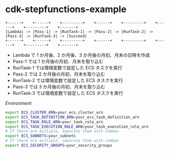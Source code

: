 # cdk-stepfunctions-example

```
+------+    +------+    +---------+    +------+    +---------+    +------+    +---------+    +-------+
|Lambda| -> |Pass-1| -> |RunTask-1| -> |Pass-2| -> |RunTask-2| -> |Pass-3| -> |RunTask-3| -> |Succeed|
+------+    +------+    +---------+    +------+    +---------+    +------+    +---------+    +-------+
```

- Lambda で 1 か月後、2 か月後、3 か月後の月初、月末の日時を作成
- Pass-1 では 1 か月後の月初、月末を取り込む
- RunTask-1 では環境変数で設定した ECS タスクを実行
- Pass-2 では 2 か月後の月初、月末を取り込む
- RunTask-2 では環境変数で設定した ECS タスクを実行
- Pass-3 では 3 か月後の月初、月末を取り込む
- RunTask-3 では環境変数で設定した ECS タスクを実行

_Environment_

```sh
export ECS_CLUSTER_ARN=your_ecs_cluster_arn
export ECS_TASK_DEFINITION_ARN=your_ecs_task_definition_arn
export ECS_TASK_ROLE_ARN=your_task_role_arn
export ECS_TASK_EXECUTION_ROLE_ARN=your_task_execution_role_arn
# If there are multiple, separate them with commas
export ECS_SUBNETS=your_subnets
# If there are multiple, separate them with commas
export ECS_SECURITY_GROUPS=your_security_groups
```
